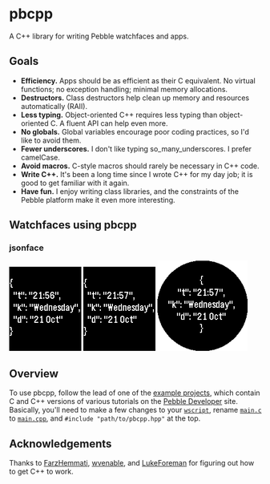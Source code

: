 # pbcpp

A C++ library for writing Pebble watchfaces and apps.

## Goals

* **Efficiency.** Apps should be as efficient as their C equivalent. No virtual functions; no exception handling; minimal memory allocations.
* **Destructors.** Class destructors help clean up memory and resources automatically (RAII).
* **Less typing.** Object-oriented C++ requires less typing than object-oriented C. A fluent API can help even more.
* **No globals.** Global variables encourage poor coding practices, so I'd like to avoid them.
* **Fewer underscores.** I don't like typing so_many_underscores. I prefer camelCase.
* **Avoid macros.** C-style macros should rarely be necessary in C++ code.
* **Write C++.** It's been a long time since I wrote C++ for my day job; it is good to get familiar with it again.
* **Have fun.** I enjoy writing class libraries, and the constraints of the Pebble platform make it even more interesting.

## Watchfaces using pbcpp

### jsonface

[![jsonface](https://raw.githubusercontent.com/ejball/jsonface/master/screenshot-aplite.png)](https://github.com/ejball/jsonface) [![jsonface](https://raw.githubusercontent.com/ejball/jsonface/master/screenshot-basalt.png)](https://github.com/ejball/jsonface) [![jsonface](https://raw.githubusercontent.com/ejball/jsonface/master/screenshot-chalk.png)](https://github.com/ejball/jsonface)

## Overview

To use pbcpp, follow the lead of one of the [example projects](examples), which contain C and C++ versions of various tutorials on the [Pebble Developer](http://developer.getpebble.com/) site. Basically, you'll need to make a few changes to your [`wscript`](examples/hello-pebble/cpp/wscript), rename [`main.c`](examples/hello-pebble/c/src/main.c) to [`main.cpp`](examples/hello-pebble/c/src/main.cpp), and `#include "path/to/pbcpp.hpp"` at the top.

## Acknowledgements

Thanks to [FarzHemmati](https://forums.getpebble.com/discussion/11495/c-on-the-pebble), [wvenable](https://forums.getpebble.com/discussion/22437/c-compiler), and [LukeForeman](https://forums.getpebble.com/discussion/comment/154471/) for figuring out how to get C++ to work.
